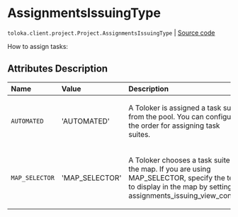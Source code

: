 # AssignmentsIssuingType
`toloka.client.project.Project.AssignmentsIssuingType` | [Source code](https://github.com/Toloka/toloka-kit/blob/v1.1.0.post1/src/client/project/__init__.py#L115)

How to assign tasks:

## Attributes Description

| Name | Value | Description |
| :------| :-----------| :----------| 
`AUTOMATED`|'AUTOMATED'|<p>A Toloker is assigned a task suite from the pool. You can configure the order for assigning task suites.</p>
`MAP_SELECTOR`|'MAP_SELECTOR'|<p>A Toloker chooses a task suite on the map. If you are using MAP_SELECTOR, specify the text to display in the map by setting assignments_issuing_view_config.</p>
